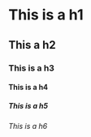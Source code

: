 # This is a h1

## This a h2

### This is a h3

#### This is a h4

##### This is a h5

###### This is a h6
